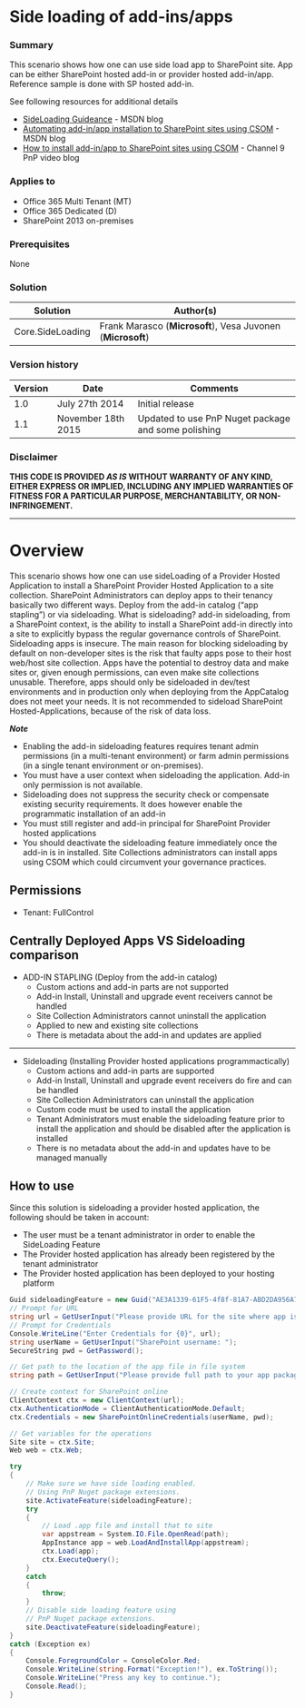 # Side loading of add-ins/apps #

### Summary ###
This scenario shows how one can use side load app to SharePoint site. App can be either SharePoint hosted add-in or provider hosted add-in/app. Reference sample is done with SP hosted add-in. 

See following resources for additional details
- [SideLoading Guideance](http://blogs.msdn.com/b/frank_marasco/archive/2014/07/26/side-loading.aspx) - MSDN blog
- [Automating add-in/app installation to SharePoint sites using CSOM](http://blogs.msdn.com/b/vesku/archive/2015/11/20/automating-add-in-app-installation-to-sharepoint-sites-using-csom.aspx) - MSDN blog
- [How to install add-in/app to SharePoint sites using CSOM](https://channel9.msdn.com/blogs/OfficeDevPnP/How-to-install-add-inapp-to-SharePoint-sites-using-CSOM) - Channel 9 PnP video blog


### Applies to ###
-  Office 365 Multi Tenant (MT)
-  Office 365 Dedicated (D)
-  SharePoint 2013 on-premises

### Prerequisites ###
None

### Solution ###
Solution | Author(s)
---------|----------
Core.SideLoading | Frank Marasco (**Microsoft**), Vesa Juvonen (**Microsoft**)

### Version history ###
Version  | Date | Comments
---------| -----| --------
1.0  | July 27th 2014 | Initial release
1.1  | November 18th 2015 | Updated to use PnP Nuget package and some polishing

### Disclaimer ###
**THIS CODE IS PROVIDED *AS IS* WITHOUT WARRANTY OF ANY KIND, EITHER EXPRESS OR IMPLIED, INCLUDING ANY IMPLIED WARRANTIES OF FITNESS FOR A PARTICULAR PURPOSE, MERCHANTABILITY, OR NON-INFRINGEMENT.**


----------

# Overview #
This scenario shows how one can use sideLoading of a Provider Hosted Application to install a SharePoint Provider Hosted Application to a site collection. SharePoint Administrators can deploy apps to their tenancy basically two different ways. Deploy from the add-in catalog (“app stapling”) or via sideloading. What is sideloading? add-in sideloading, from a SharePoint context, is the ability to install a SharePoint add-in directly into a site to explicitly bypass the regular governance controls of SharePoint. Sideloading apps is insecure. The main reason for blocking sideloading by default on non-developer sites is the risk that faulty apps pose to their host web/host site collection. Apps have the potential to destroy data and make sites or, given enough permissions, can even make site collections unusable. Therefore, apps should only be sideloaded in dev/test environments and in production only when deploying from the AppCatalog does not meet your needs. It is not recommended to sideload SharePoint Hosted-Applications, because of the risk of data loss.

***Note***
- Enabling the add-in sideloading features requires tenant admin permissions (in a multi-tenant environment) or farm admin permissions (in a single tenant environment or on-premises). 
- You must have a user context when sideloading the application. Add-in only permission is not available.
- Sideloading does not suppress the security check or compensate existing security requirements. It does however enable the programmatic installation of an add-in
- You must still register and add-in principal for SharePoint Provider hosted applications
- You should deactivate the sideloading feature immediately once the add-in is in installed. Site Collections administrators can install apps using CSOM which could circumvent your governance practices.


## Permissions ##

- Tenant: FullControl 


## Centrally Deployed Apps VS Sideloading comparison ##

- ADD-IN STAPLING (Deploy from the add-in catalog)  
	- Custom actions and add-in parts are not supported 
	- Add-in Install, Uninstall and upgrade event receivers cannot be handled
	- Site Collection Administrators cannot uninstall the application
	- Applied to new and existing site collections
	- There is metadata about the add-in and updates are applied

----------
	
-  Sideloading (Installing Provider hosted applications programmactically)
	- Custom actions and add-in parts are supported
	- Add-in Install, Uninstall and upgrade event receivers do fire and can be handled
	- Site Collection Administrators can uninstall the application
	- Custom code must be used to install the application
	- Tenant Administrators must enable the sideloading feature prior to install the application and should be disabled after the application is installed
	- There is no metadata about the add-in and updates have to be managed manually

## How to use ##

Since this solution is sideloading a provider hosted application, the following should be taken in account:

- The user must be a tenant administrator in order to enable the SideLoading Feature
- The Provider hosted application has already been registered by the tenant administrator
- The Provider hosted application has been deployed to your hosting platform

```C#
Guid sideloadingFeature = new Guid("AE3A1339-61F5-4f8f-81A7-ABD2DA956A7D");
// Prompt for URL
string url = GetUserInput("Please provide URL for the site where app is being installed: \n");
// Prompt for Credentials 
Console.WriteLine("Enter Credentials for {0}", url);
string userName = GetUserInput("SharePoint username: ");
SecureString pwd = GetPassword();

// Get path to the location of the app file in file system
string path = GetUserInput("Please provide full path to your app package: \n");

// Create context for SharePoint online
ClientContext ctx = new ClientContext(url);
ctx.AuthenticationMode = ClientAuthenticationMode.Default;
ctx.Credentials = new SharePointOnlineCredentials(userName, pwd);

// Get variables for the operations
Site site = ctx.Site;
Web web = ctx.Web;

try
{
    // Make sure we have side loading enabled. 
    // Using PnP Nuget package extensions.
    site.ActivateFeature(sideloadingFeature);
    try
    {
        // Load .app file and install that to site
        var appstream = System.IO.File.OpenRead(path);
        AppInstance app = web.LoadAndInstallApp(appstream);
        ctx.Load(app);
        ctx.ExecuteQuery();
    }
    catch
    {
        throw;
    }
    // Disable side loading feature using 
    // PnP Nuget package extensions. 
    site.DeactivateFeature(sideloadingFeature);
}
catch (Exception ex)
{
    Console.ForegroundColor = ConsoleColor.Red;
    Console.WriteLine(string.Format("Exception!"), ex.ToString());
    Console.WriteLine("Press any key to continue.");
    Console.Read();
}
```

